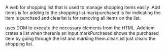 A web for shopping list that is used to manage shopping items easliy .Add items is for adding to the shopping list.markpurchased is for indicating the item is purchsed and clearlist is for removing all items on the list.

uses DOM to execute the necessary elements from the HTML .AddItem crates a list when therenis an input.markPurchased shows the purchased item by going through the list and marking them.clearList just clears the shopping list.
 
